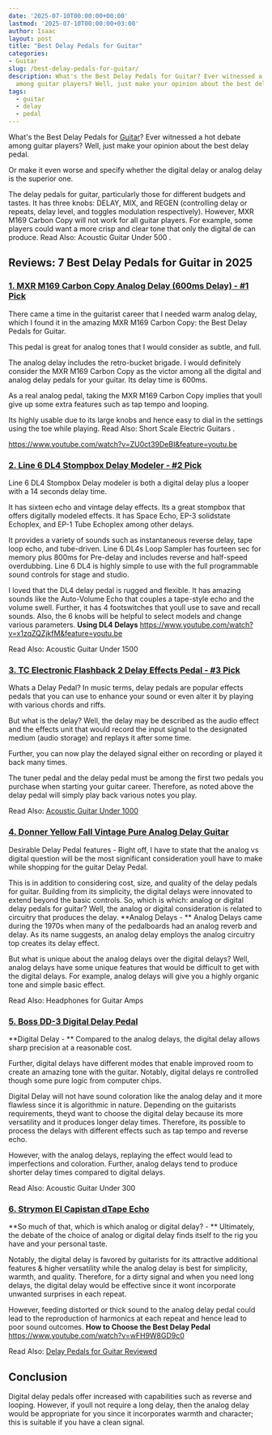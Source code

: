 ```yaml
---
date: '2025-07-10T00:00:00+00:00'
lastmod: '2025-07-10T00:00:00+03:00'
author: Isaac
layout: post
title: "Best Delay Pedals for Guitar"
categories:
- Guitar
slug: /best-delay-pedals-for-guitar/
description: What's the Best Delay Pedals for Guitar? Ever witnessed a hot debate
  among guitar players? Well, just make your opinion about the best delay pedal.
tags: 
  - guitar
  - delay
  - pedal
---
```

What's the Best Delay Pedals for [Guitar](/posts/best-bass-octave-pedals/)? Ever witnessed a hot debate among guitar players? Well, just make your opinion about the best delay pedal.

Or make it even worse and specify whether the digital delay or analog delay is the superior one.

The delay pedals for guitar, particularly those for different budgets and tastes. It has three knobs: DELAY,
MIX, and REGEN (controlling delay or repeats, delay level, and toggles modulation respectively).
However, MXR M169 Carbon Copy will not work for all guitar players. For example, some players could want a more crisp and clear tone that only the digital de can produce. Read Also:
Acoustic Guitar Under 500
.
## Reviews: 7 Best Delay Pedals for Guitar in 2025
### [1. MXR M169 Carbon Copy Analog Delay (600ms Delay) - #1 Pick](https://www.amazon.com/dp/B0016ZZKJO/?tag=p-policy-20)

There came a time in the guitarist career that I needed warm analog delay, which I found it in the amazing MXR M169 Carbon Copy: the Best Delay Pedals for Guitar.

This pedal is great for analog tones that I would consider as subtle, and full.

The analog delay includes the retro-bucket brigade. I would definitely consider the MXR M169 Carbon Copy as the victor among all the digital and analog delay pedals for your guitar. Its delay time is 600ms.

As a real analog pedal, taking the MXR M169 Carbon Copy implies that youll give up some extra features such as tap tempo and looping.

Its highly usable due to its large knobs and hence easy to dial in the settings using the toe while playing. Read Also:
Short Scale Electric Guitars
.

https://www.youtube.com/watch?v=ZU0ct39DeBI&feature=youtu.be
### [2. Line 6 DL4 Stompbox Delay Modeler - #2 Pick](https://www.amazon.com/dp/B0002CZVKK/?tag=p-policy-20)
Line 6 DL4 Stompbox Delay modeler is both a digital delay plus a looper with a 14 seconds delay time.

It has sixteen echo and vintage delay effects. Its a great stompbox that offers digitally modeled effects. It has Space Echo, EP-3 solidstate Echoplex, and EP-1 Tube Echoplex among other delays.

It provides a variety of sounds such as instantaneous reverse delay, tape loop echo, and tube-driven. Line 6 DL4s Loop Sampler has fourteen sec for memory plus 800ms for Pre-delay and includes reverse and half-speed overdubbing. Line 6 DL4 is highly simple to use with the full programmable sound controls for stage and studio.

I loved that the DL4 delay pedal is rugged and flexible. It has amazing sounds like the Auto-Volume Echo that couples a tape-style echo and the volume swell. Further, it has 4 footswitches that youll use to save and recall sounds. Also, the 6 knobs will be helpful to select models and change various parameters.
**Using DL4 Delays**
https://www.youtube.com/watch?v=x1zqZQZjkfM&feature=youtu.be

Read Also:
Acoustic Guitar Under 1500
### [3. TC Electronic Flashback 2 Delay Effects Pedal - #3 Pick](https://www.amazon.com/dp/B06Y42MJ4N/?tag=p-policy-20)
Whats a Delay Pedal? In music terms, delay pedals are popular effects pedals that you can use to enhance your sound or even alter it by playing with various chords and riffs.

But what is the delay? Well, the delay may be described as the audio effect and the effects unit that would record the input signal to the designated medium (audio storage) and replays it after some time.

Further, you can now play the delayed signal either on recording or played it back many times.

The tuner pedal and the delay pedal must be among the first two pedals you purchase when starting your guitar career. Therefore, as noted above the delay pedal will simply play back various notes you play.

Read Also:
[Acoustic Guitar Under 1000](https://pestpolicy.com/best-acoustic-guitar-under-1000/)
### [4. Donner Yellow Fall Vintage Pure Analog Delay Guitar](https://www.amazon.com/dp/B00GRRN2RI/?tag=p-policy-20)
Desirable Delay Pedal features - Right off, I have to state that the analog vs digital question will be the most significant consideration youll have to make while shopping for the guitar Delay Pedal.

This is in addition to considering cost, size, and quality of the delay pedals for guitar. Building from its simplicity, the digital delays were innovated to extend beyond the basic controls.
So, which is which: analog or digital delay pedals for guitar? Well, the analog or digital consideration is related to circuitry that produces the delay.
**Analog Delays - **
Analog Delays came during the 1970s when many of the pedalboards had an analog reverb and delay. As its name suggests, an analog delay employs the analog circuitry top creates its delay effect.

But what is unique about the analog delays over the digital delays? Well, analog delays have some unique features that would be difficult to get with the digital delays. For example, analog delays will give you a highly organic tone and simple basic effect.

Read Also:
Headphones for Guitar Amps
### [5. Boss DD-3 Digital Delay Pedal](https://www.amazon.com/dp/B000EMPR1G/?tag=p-policy-20)
**Digital Delay - **
Compared to the analog delays, the digital delay allows sharp precision at a reasonable cost.

Further, digital delays have different modes that enable improved room to create an amazing tone with the guitar. Notably, digital delays re controlled though some pure logic from computer chips.

Digital Delay will not have sound coloration like the analog delay and it more flawless since it is algorithmic in nature. Depending on the guitarists requirements, theyd want to choose the digital delay because its more versatility and it produces longer delay times. Therefore, its possible to process the delays with different effects such as tap tempo and reverse echo.

However, with the analog delays, replaying the effect would lead to imperfections and coloration. Further, analog delays tend to produce shorter delay times compared to digital delays.

Read Also:
Acoustic Guitar Under 300
### [6. Strymon El Capistan dTape Echo](https://www.amazon.com/dp/B0040CDQVO/?tag=p-policy-20)
**So much of that, which is which analog or digital delay? - **
Ultimately, the debate of the choice of analog or digital delay finds itself to the rig you have and your personal taste.

Notably, the digital delay is favored by guitarists for its
attractive additional features & higher versatility while the analog delay is best for simplicity, warmth, and quality.
Therefore, for a dirty signal and when you need long delays, the digital delay would be effective since it wont incorporate unwanted surprises in each repeat.

However, feeding distorted or thick sound to the analog delay pedal could lead to the reproduction of harmonics at each repeat and hence lead to poor sound outcomes.
**How to Choose the Best Delay Pedal**
https://www.youtube.com/watch?v=wFH9W8GD9c0

Read Also:
[Delay Pedals for Guitar Reviewed](https://pestpolicy.com/best-delay-pedals-for-guitar/)
## Conclusion
Digital delay pedals offer increased with capabilities such as reverse and looping. However, if youll not require a long delay, then the analog delay would be appropriate for you since it incorporates warmth and character; this is suitable if you have a clean signal.
